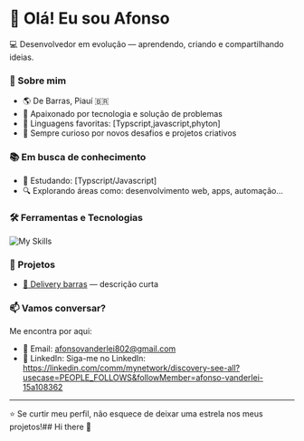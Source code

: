 # 👋 Olá! Eu sou Afonso

💻 Desenvolvedor em evolução — aprendendo, criando e compartilhando ideias.

### 🧠 Sobre mim
- 🌎 De Barras, Piauí 🇧🇷
- 🎯 Apaixonado por tecnologia e solução de problemas
- 💬 Linguagens favoritas: [Typscript,javascript,phyton]
- 🚀 Sempre curioso por novos desafios e projetos criativos

### 📚 Em busca de conhecimento
- 📘 Estudando: [Typscript/Javascript]
- 🔍 Explorando áreas como: desenvolvimento web, apps, automação...

### 🛠️ Ferramentas e Tecnologias
![My Skills](https://skillicons.dev/icons?i=html,css,js,python,git,github)

### 📂 Projetos
- [🔧 Delivery barras](#) — descrição curta


### 📫 Vamos conversar?
Me encontra por aqui:
- 📧 Email: afonsovanderlei802@gmail.com
- 💼 LinkedIn: Siga-me no LinkedIn: https://linkedin.com/comm/mynetwork/discovery-see-all?usecase=PEOPLE_FOLLOWS&followMember=afonso-vanderlei-15a108362
  

---

⭐ Se curtir meu perfil, não esquece de deixar uma estrela nos meus projetos!## Hi there 👋

<!--
**Afons0883/Afons0883** is a ✨ _special_ ✨ repository because its `README.md` (this file) appears on your GitHub profile.

Here are some ideas to get you started:

- 🔭 I’m currently working on ...
- 🌱 I’m currently learning ...
- 👯 I’m looking to collaborate on ...
- 🤔 I’m looking for help with ...
- 💬 Ask me about ...
- 📫 How to reach me: ...
- 😄 Pronouns: ...
- ⚡ Fun fact: ...
-->
